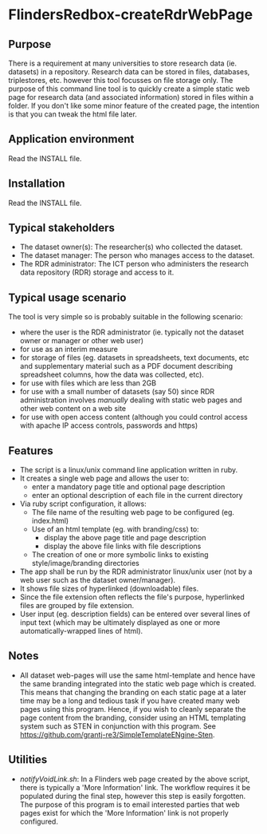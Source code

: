 FlindersRedbox-createRdrWebPage
===============================

Purpose
-------
There is a requirement at many universities to store research data
(ie. datasets) in a repository. Research data can be stored in files,
databases, triplestores, etc. however this tool focusses on file
storage only. The purpose of this command line tool is to quickly
create a simple static web page for research data (and associated
information) stored in files within a folder. If you don't like some
minor feature of the created page, the intention is that you can
tweak the html file later.

Application environment
-----------------------
Read the INSTALL file.

Installation
------------
Read the INSTALL file.

Typical stakeholders
--------------------
- The dataset owner(s): The researcher(s) who collected the dataset.
- The dataset manager: The person who manages access to the dataset.
- The RDR administrator: The ICT person who administers the research
  data repository (RDR) storage and access to it.

Typical usage scenario
----------------------
The tool is very simple so is probably suitable in the following scenario:
- where the user is the RDR administrator (ie. typically not the dataset
  owner or manager or other web user)
- for use as an interim measure
- for storage of files (eg. datasets in spreadsheets, text documents, etc
  and supplementary material such as a PDF document describing spreadsheet
  columns, how the data was collected, etc).
- for use with files which are less than 2GB
- for use with a small number of datasets (say 50) since RDR administration
  involves *manually* dealing with static web pages and other web content on
  a web site
- for use with open access content (although you could control access with
  apache IP access controls, passwords and https)

Features
--------
- The script is a linux/unix command line application written in ruby.
- It creates a single web page and allows the user to:
    * enter a mandatory page title and optional page description
    * enter an optional description of each file in the current directory
- Via ruby script configuration, it allows:
    * The file name of the resulting web page to be configured (eg. index.html)
    * Use of an html template (eg. with branding/css) to:
        - display the above page title and page description
        - display the above file links with file descriptions
    * The creation of one or more symbolic links to existing style/image/branding
      directories
- The app shall be run by the RDR administrator linux/unix user (not by a web
  user such as the dataset owner/manager).
- It shows file sizes of hyperlinked (downloadable) files.
- Since the file extension often reflects the file's purpose, hyperlinked
  files are grouped by file extension.
- User input (eg. description fields) can be entered over several lines of
  input text (which may be ultimately displayed as one or more
  automatically-wrapped lines of html).

Notes
-----
 - All dataset web-pages will use the same html-template and hence have the same
   branding integrated into the static web page which is created. This means
   that changing the branding on each static page at a later time may be a long
   and tedious task if you have created many web pages using this program.
   Hence, if you wish to cleanly separate the page content from the branding,
   consider using an HTML templating system such as STEN in conjunction with
   this program. See https://github.com/grantj-re3/SimpleTemplateENgine-Sten.

Utilities
---------
- _notifyVoidLink.sh_: In a Flinders web page created by the above script,
  there is typically a 'More Information' link. The workflow requires it be
  populated during the final step, however this step is easily forgotten. The
  purpose of this program is to email interested parties that web pages
  exist for which the 'More Information' link is not properly configured.

